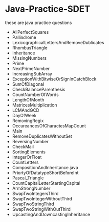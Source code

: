 # Java-Practice-SDET
these are java practice questions
 
- AllPerfectSquares
- Pallindrome
- LexicographicalLettersAndRemoveDublicates
- RhombusTriangle
- Inheritance
- MissingNumbers
- Prime
- NextPrimeNumber
- IncreasingSubArray
- ExceptionWithBitwiseOrSignInCatchBlock
- SumOfDiagonal
- CheckBalanceParenthesis
- CountNumberOfWords
- LengthOfMonth
- MatricesMultiplication
- LCMAndGCD
- DayOfWeek
- RemovingRegix
- OccureancesOfCharactesMapCount
- Main
- RemoveDuplicatesWithoutSet
- ReversingNumber
- CheckMail
- SortingElements
- IntegerOrFloat
- CountLetters
- CompositionAndInheritance.java
- PriortyOfDatatypeShortBeforeInt
- Pascal_Triangle
- CountCapitalLetterStartingCapital
- ArmStrongNumber
- SwapTwoIntegersThird
- SwapTwoIntegerWithoutThird
- SwapTwoStringThird
- SwapTwoStringWithOutThird
- UpcastingAndDowncastingInheritance

